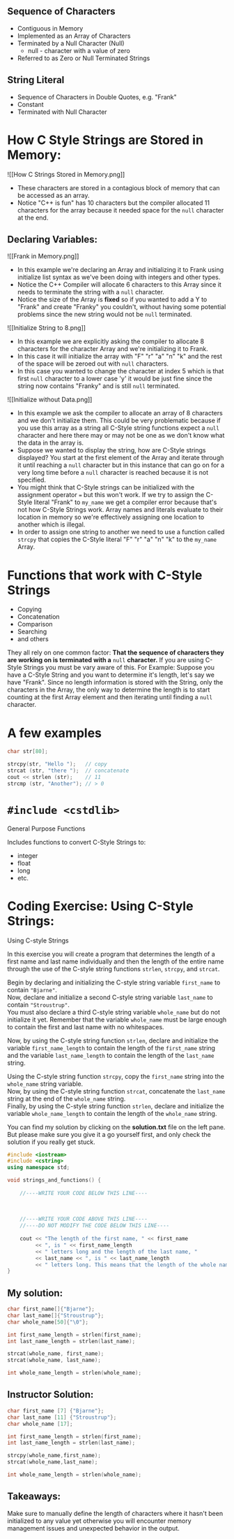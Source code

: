 ## Sequence of Characters

- Contiguous in Memory
- Implemented as an Array of Characters
- Terminated by a Null Character (Null)
	- null - character with a value of zero
- Referred to as Zero or Null Terminated Strings

## String Literal

- Sequence of Characters in Double Quotes, e.g. "Frank"
- Constant
- Terminated with Null Character

# How C Style Strings are Stored in Memory:

![[How C Strings Stored in Memory.png]]

- These characters are stored in a contagious block of memory that can be accessed as an array. 
- Notice "C++ is fun" has 10 characters but the compiler allocated 11 characters for the array because it needed space for the `null` character at the end.

## Declaring Variables:

![[Frank in Memory.png]]

- In this example we're declaring an Array and initializing it to Frank using initialize list syntax as we've been doing with integers and other types.
- Notice the C++ Compiler will allocate 6 characters to this Array since it needs to terminate the string with a `null` character.
- Notice the size of the Array is **fixed** so if you wanted to add a Y to "Frank" and create "Franky" you couldn't, without having some potential problems since the new string would not be `null` terminated.

![[Initialize String to 8.png]]

- In this example we are explicitly asking the compiler to allocate 8 characters for the character Array and we're initializing it to Frank.
- In this case it will initialize the array with "F" "r" "a" "n" "k" and the rest of the space will be zeroed out with `null` characters.
- In this case you wanted to change the character at index 5 which is that first `null` character to a lower case 'y' it would be just fine since the string now contains "Franky" and is still `null` terminated.

![[Initialize without Data.png]]

- In this example we ask the compiler to allocate an array of 8 characters and we don't initialize them. This could be very problematic because if you use this array as a string all C-Style string functions expect a `null` character and here there may or may not be one as we don't know what the data in the array is.
- Suppose we wanted to display the string, how are C-Style strings displayed? You start at the first element of the Array and iterate through it until reaching a `null` character but in this instance that can go on for a very long time before a `null` character is reached because it is not specified.
- You might think that C-Style strings can be initialized with the assignment operator `=` but this won't work. If we try to assign the C-Style literal "Frank" to `my_name` we get a compiler error because that's not how C-Style Strings work. Array names and literals evaluate to their location in memory so we're effectively assigning one location to another which is illegal.
- In order to assign one string to another we need to use a function called `strcpy` that copies the C-Style literal "F" "r" "a" "n" "k" to the `my_name` Array.

# Functions that work with C-Style Strings

- Copying
- Concatenation
- Comparison
- Searching
- and others

They all rely on one common factor: **That the sequence of characters they are working on is terminated with a** `null` **character.** If you are using C-Style Strings you must be vary aware of this. For Example: Suppose you have a C-Style String and you want to determine it's length, let's say we have "Frank". Since no length information is stored with the String, only the characters in the Array, the only way to determine the length is to start counting at the first Array element and then iterating until finding a `null` character.

# A few examples

```cpp
char str[80];

strcpy(str, "Hello ");   // copy
strcat (str, "there ");  // concatenate
cout << strlen (str);    // 11
strcmp (str, "Another"); // > 0

```

# `#include <cstdlib>`

General Purpose Functions

Includes functions to convert C-Style Strings to:

- integer
- float
- long
- etc.

# Coding Exercise: Using C-Style Strings:

Using C-style Strings

In this exercise you will create a program that determines the length of a first name and last name individually and then the length of the entire name through the use of the C-style string functions `strlen`, `strcpy`, and `strcat`.

Begin by declaring and initializing the C-style string variable `first_name` to contain `"Bjarne"`.  
Now, declare and initialize a second C-style string variable `last_name` to contain `"Stroustrup"`.  
You must also declare a third C-style string variable `whole_name` but do not initialize it yet. Remember that the variable `whole_name` must be large enough to contain the first and last name with no whitespaces.  
  
Now, by using the C-style string function `strlen`, declare and initialize the variable `first_name_length` to contain the length of the `first_name` string and the variable `last_name_length` to contain the length of the `last_name` string.

  
Using the C-style string function `strcpy`, copy the `first_name` string into the `whole_name` string variable.  
Now, by using the C-style string function `strcat`, concatenate the `last_name` string at the end of the `whole_name` string.  
Finally, by using the C-style string function `strlen`, declare and initialize the variable `whole_name_length` to contain the length of the `whole_name` string.

You can find my solution by clicking on the **solution.txt** file on the left pane. But please make sure you give it a go yourself first, and only check the solution if you really get stuck.

```cpp
#include <iostream>
#include <cstring>
using namespace std;

void strings_and_functions() {
    
    //----WRITE YOUR CODE BELOW THIS LINE----
    
    
    
    //----WRITE YOUR CODE ABOVE THIS LINE----
    //----DO NOT MODIFY THE CODE BELOW THIS LINE----
    
    cout << "The length of the first name, " << first_name 
	     << ", is " << first_name_length 
	     << " letters long and the length of the last name, " 
	     << last_name << ", is " << last_name_length 
	     << " letters long. This means that the length of the whole name              must be " << whole_name_length << " letters long.";
}
```

## My solution:

```cpp
char first_name[]{"Bjarne"};
char last_name[]{"Stroustrup"};
char whole_name[50]{"\0"};

int first_name_length = strlen(first_name);
int last_name_length = strlen(last_name);

strcat(whole_name, first_name);
strcat(whole_name, last_name);

int whole_name_length = strlen(whole_name);
```

## Instructor Solution:

```cpp
char first_name [7] {"Bjarne"};
char last_name [11] {"Stroustrup"};
char whole_name [17];

int first_name_length = strlen(first_name);
int last_name_length = strlen(last_name);

strcpy(whole_name,first_name);
strcat(whole_name,last_name);

int whole_name_length = strlen(whole_name);
```

## Takeaways:

Make sure to manually define the length of characters where it hasn't been initialized to any value yet otherwise you will encounter memory management issues and unexpected behavior in the output.